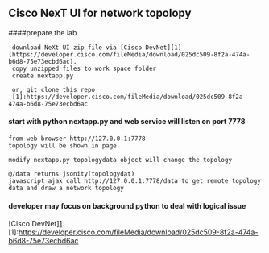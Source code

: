 ## Cisco NexT UI for network topolopy
####prepare the lab

     download NeXt UI zip file via [Cisco DevNet][1](https://developer.cisco.com/fileMedia/download/025dc509-8f2a-474a-b6d8-75e73ecbd6ac).
     copy unzipped files to work space folder 
     create nextapp.py
     
     or, git clone this repo 
     [1]:https://developer.cisco.com/fileMedia/download/025dc509-8f2a-474a-b6d8-75e73ecbd6ac
#### start with python nextapp.py and web service will listen on port 7778

    from web browser http://127.0.0.1:7778
    topology will be shown in page
    
    modify nextapp.py topologydata object will change the topology
    
    @/data returns jsonity(topologydat)
    javascript ajax call http://127.0.0.1:7778/data to get remote topology data and draw a network topology
    
#### developer may focus on background python to deal with logical issue
[Cisco DevNet][1](https://developer.cisco.com/fileMedia/download/025dc509-8f2a-474a-b6d8-75e73ecbd6ac).
[1]:https://developer.cisco.com/fileMedia/download/025dc509-8f2a-474a-b6d8-75e73ecbd6ac